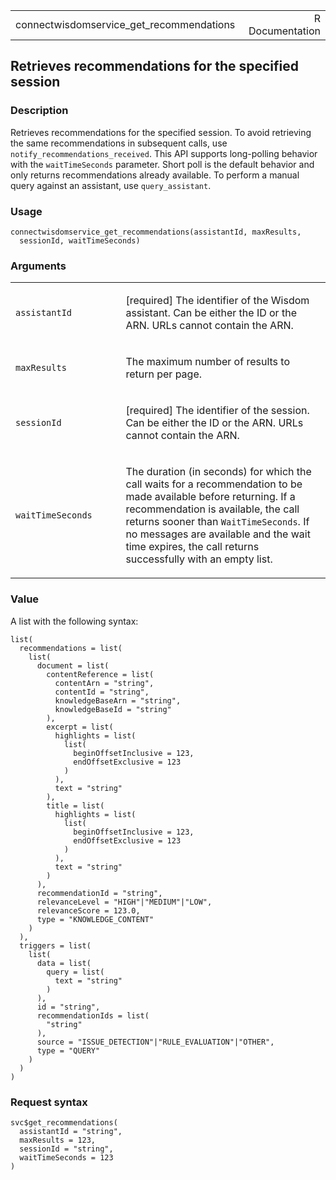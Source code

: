 <table style="width: 100%;">
<tbody>
<tr class="odd">
<td>connectwisdomservice_get_recommendations</td>
<td style="text-align: right;">R Documentation</td>
</tr>
</tbody>
</table>

## Retrieves recommendations for the specified session

### Description

Retrieves recommendations for the specified session. To avoid retrieving
the same recommendations in subsequent calls, use
`notify_recommendations_received`. This API supports long-polling
behavior with the `waitTimeSeconds` parameter. Short poll is the default
behavior and only returns recommendations already available. To perform
a manual query against an assistant, use `query_assistant`.

### Usage

    connectwisdomservice_get_recommendations(assistantId, maxResults,
      sessionId, waitTimeSeconds)

### Arguments

<table>
<colgroup>
<col style="width: 35%" />
<col style="width: 65%" />
</colgroup>
<tbody>
<tr class="odd">
<td><code
id="connectwisdomservice_get_recommendations_:_assistantId">assistantId</code></td>
<td><p>[required] The identifier of the Wisdom assistant. Can be either
the ID or the ARN. URLs cannot contain the ARN.</p></td>
</tr>
<tr class="even">
<td><code
id="connectwisdomservice_get_recommendations_:_maxResults">maxResults</code></td>
<td><p>The maximum number of results to return per page.</p></td>
</tr>
<tr class="odd">
<td><code
id="connectwisdomservice_get_recommendations_:_sessionId">sessionId</code></td>
<td><p>[required] The identifier of the session. Can be either the ID or
the ARN. URLs cannot contain the ARN.</p></td>
</tr>
<tr class="even">
<td><code
id="connectwisdomservice_get_recommendations_:_waitTimeSeconds">waitTimeSeconds</code></td>
<td><p>The duration (in seconds) for which the call waits for a
recommendation to be made available before returning. If a
recommendation is available, the call returns sooner than
<code>WaitTimeSeconds</code>. If no messages are available and the wait
time expires, the call returns successfully with an empty list.</p></td>
</tr>
</tbody>
</table>

### Value

A list with the following syntax:

    list(
      recommendations = list(
        list(
          document = list(
            contentReference = list(
              contentArn = "string",
              contentId = "string",
              knowledgeBaseArn = "string",
              knowledgeBaseId = "string"
            ),
            excerpt = list(
              highlights = list(
                list(
                  beginOffsetInclusive = 123,
                  endOffsetExclusive = 123
                )
              ),
              text = "string"
            ),
            title = list(
              highlights = list(
                list(
                  beginOffsetInclusive = 123,
                  endOffsetExclusive = 123
                )
              ),
              text = "string"
            )
          ),
          recommendationId = "string",
          relevanceLevel = "HIGH"|"MEDIUM"|"LOW",
          relevanceScore = 123.0,
          type = "KNOWLEDGE_CONTENT"
        )
      ),
      triggers = list(
        list(
          data = list(
            query = list(
              text = "string"
            )
          ),
          id = "string",
          recommendationIds = list(
            "string"
          ),
          source = "ISSUE_DETECTION"|"RULE_EVALUATION"|"OTHER",
          type = "QUERY"
        )
      )
    )

### Request syntax

    svc$get_recommendations(
      assistantId = "string",
      maxResults = 123,
      sessionId = "string",
      waitTimeSeconds = 123
    )
